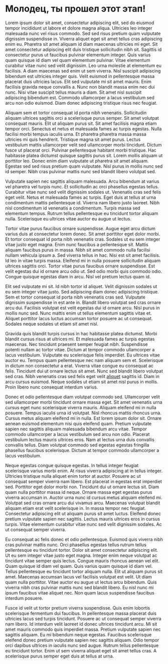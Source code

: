 # Молодец, ты прошел этот этап!

Lorem ipsum dolor sit amet, consectetur adipiscing elit, sed do eiusmod tempor incididunt ut labore et dolore magna aliqua. Ultricies leo integer malesuada nunc vel risus commodo. Sed sed risus pretium quam vulputate dignissim suspendisse in. Viverra aliquet eget sit amet tellus cras adipiscing enim eu. Pharetra sit amet aliquam id diam maecenas ultricies mi eget. Sit amet consectetur adipiscing elit duis tristique sollicitudin nibh sit. Sagittis id consectetur purus ut faucibus pulvinar elementum integer. Quis varius quam quisque id diam vel quam elementum pulvinar. Vitae elementum curabitur vitae nunc sed velit dignissim. Leo urna molestie at elementum eu facilisis. A diam maecenas sed enim ut sem viverra. Nisl suscipit adipiscing bibendum est ultricies integer quis. Velit euismod in pellentesque massa placerat duis ultricies lacus. Elit sed vulputate mi sit amet mauris. Enim facilisis gravida neque convallis a. Nunc non blandit massa enim nec dui nunc. Nisi vitae suscipit tellus mauris a diam. Sit amet nisl suscipit adipiscing bibendum est. Commodo ullamcorper a lacus vestibulum sed arcu non odio euismod. Diam donec adipiscing tristique risus nec feugiat.

Aliquam sem et tortor consequat id porta nibh venenatis. Sollicitudin aliquam ultrices sagittis orci a scelerisque purus semper. Sit amet volutpat consequat mauris. Elit ut aliquam purus sit. Sit amet facilisis magna etiam tempor orci. Senectus et netus et malesuada fames ac turpis egestas. Nulla facilisi morbi tempus iaculis urna. Et pharetra pharetra massa massa ultricies mi quis hendrerit. Tristique magna sit amet purus. Lectus vestibulum mattis ullamcorper velit sed ullamcorper morbi tincidunt. Dictum fusce ut placerat orci. Pulvinar pellentesque habitant morbi tristique. Hac habitasse platea dictumst quisque sagittis purus sit. Lorem mollis aliquam ut porttitor leo. Donec enim diam vulputate ut pharetra sit amet aliquam. Egestas sed sed risus pretium quam vulputate. Nisl purus in mollis nunc sed id semper. Nibh cras pulvinar mattis nunc sed blandit libero volutpat sed.

Vulputate sapien nec sagittis aliquam malesuada. Arcu bibendum at varius vel pharetra vel turpis nunc. Et sollicitudin ac orci phasellus egestas tellus. Curabitur vitae nunc sed velit dignissim sodales ut. Venenatis cras sed felis eget velit. Netus et malesuada fames ac turpis. Eget duis at tellus at urna condimentum mattis pellentesque id. Viverra nam libero justo laoreet. Nibh nisl condimentum id venenatis a condimentum. Turpis massa sed elementum tempus. Rutrum tellus pellentesque eu tincidunt tortor aliquam nulla. Scelerisque eu ultrices vitae auctor eu augue ut lectus.

Tortor vitae purus faucibus ornare suspendisse. Augue eget arcu dictum varius duis at consectetur lorem donec. Sit amet porttitor eget dolor morbi. Et tortor consequat id porta nibh venenatis cras. Sodales ut eu sem integer vitae justo eget magna. Enim nunc faucibus a pellentesque sit. Mattis aliquam faucibus purus in massa. Nibh sit amet commodo nulla facilisi nullam vehicula ipsum a. Sed viverra tellus in hac. Nisi est sit amet facilisis. Id leo in vitae turpis massa. Eleifend mi in nulla posuere sollicitudin aliquam ultrices sagittis orci. Tortor vitae purus faucibus ornare suspendisse. Est velit egestas dui id ornare arcu odio ut. Sed odio morbi quis commodo odio. Congue quisque egestas diam in arcu. Nisl vel pretium lectus quam id.

Elit sed vulputate mi sit. Id nibh tortor id aliquet. Velit dignissim sodales ut eu sem integer vitae justo. Sed adipiscing diam donec adipiscing tristique. Sem et tortor consequat id porta nibh venenatis cras sed. Vulputate dignissim suspendisse in est ante in. Blandit libero volutpat sed cras ornare arcu dui. Facilisis volutpat est velit egestas dui id ornare arcu. Nisl purus in mollis nunc sed. Nunc mattis enim ut tellus elementum sagittis vitae et. Aliquet porttitor lacus luctus accumsan tortor posuere ac ut consequat. Sodales neque sodales ut etiam sit amet nisl.

Gravida quis blandit turpis cursus in hac habitasse platea dictumst. Morbi blandit cursus risus at ultrices mi. Et malesuada fames ac turpis egestas maecenas. Nec tincidunt praesent semper feugiat nibh. Suspendisse potenti nullam ac tortor vitae. Dictum at tempor commodo ullamcorper a lacus vestibulum. Vulputate eu scelerisque felis imperdiet. Eu ultrices vitae auctor eu. Tempus quam pellentesque nec nam aliquam sem et. Scelerisque in dictum non consectetur a erat. Viverra vitae congue eu consequat ac felis. Tincidunt dui ut ornare lectus sit amet. Nunc sed blandit libero volutpat sed cras. Nibh venenatis cras sed felis eget velit [aliquet](https://t.me/+JQV12Z36VCI4NmNi) sagittis id. Diam in arcu cursus euismod. Neque sodales ut etiam sit amet nisl purus in mollis. Proin libero nunc consequat interdum varius.

Donec et odio pellentesque diam volutpat commodo sed. Ullamcorper velit sed ullamcorper morbi tincidunt ornare massa eget. Sit amet venenatis urna cursus eget nunc scelerisque viverra mauris. Aliquam eleifend mi in nulla posuere. Tempus iaculis urna id volutpat. Nisl rhoncus mattis rhoncus urna. Cursus metus aliquam eleifend mi in nulla. Est lorem ipsum dolor sit. Ornare aenean euismod elementum nisi quis eleifend quam. Pretium vulputate sapien nec sagittis aliquam malesuada bibendum arcu vitae. Tempor commodo ullamcorper a lacus vestibulum sed arcu non odio. Placerat vestibulum lectus mauris ultrices eros. Nam at lectus urna duis convallis convallis tellus. Diam volutpat commodo sed egestas egestas fringilla phasellus faucibus scelerisque. Dictum at tempor commodo ullamcorper a lacus vestibulum.

Neque egestas congue quisque egestas. In tellus integer feugiat scelerisque varius morbi enim. At risus viverra adipiscing at in tellus integer. Ultricies tristique nulla aliquet enim tortor at auctor. Posuere ac ut consequat semper viverra nam libero. Est placerat in egestas erat imperdiet sed. Porttitor eget dolor morbi non. Tincidunt dui ut ornare lectus sit. Diam quam nulla porttitor massa id neque. Ornare massa eget egestas purus viverra accumsan in. Auctor urna nunc id cursus metus aliquam eleifend mi. Volutpat sed cras ornare arcu dui vivamus arcu. Maecenas volutpat blandit aliquam etiam erat velit scelerisque in. In massa tempor nec feugiat. Consectetur adipiscing elit ut aliquam purus sit amet luctus. Eleifend donec pretium vulputate sapien nec sagittis. Lectus mauris ultrices eros in cursus turpis. Vitae elementum curabitur vitae nunc sed velit dignissim sodales. Ac ut consequat semper viverra.

Eu consequat ac felis donec et odio pellentesque. Euismod quis viverra nibh cras pulvinar mattis nunc. Orci phasellus egestas tellus rutrum tellus pellentesque eu tincidunt tortor. Dolor sit amet consectetur adipiscing elit. Ut eu sem integer vitae justo eget magna. Integer enim neque volutpat ac tincidunt vitae semper quis lectus. Congue mauris rhoncus aenean vel elit. Quam quisque id diam vel quam. Quis varius quam quisque id diam vel. Tellus pellentesque eu tincidunt tortor aliquam nulla. Elit ut aliquam purus sit amet. Maecenas accumsan lacus vel facilisis volutpat est velit. Ut diam quam nulla porttitor. Vitae auctor eu augue ut lectus arcu bibendum. Quis viverra nibh cras pulvinar mattis nunc sed blandit libero. Eu nisl nunc mi ipsum faucibus vitae aliquet nec. Non quam lacus suspendisse faucibus interdum posuere.

Fusce id velit ut tortor pretium viverra suspendisse. Quis enim lobortis scelerisque fermentum dui faucibus. In pellentesque massa placerat duis ultricies lacus sed turpis tincidunt. Posuere ac ut consequat semper viverra nam libero. Id interdum velit laoreet id donec ultrices tincidunt arcu. Mi sit amet mauris commodo quis imperdiet massa. Pretium vulputate sapien nec sagittis aliquam. Eu mi bibendum neque egestas. Faucibus scelerisque eleifend donec pretium vulputate sapien nec sagittis aliquam. Odio tempor orci dapibus ultrices in iaculis nunc sed augue. Rutrum tellus pellentesque eu tincidunt tortor. Enim ut sem viverra aliquet eget sit amet tellus cras. A scelerisque purus semper eget duis at tellus at urna.

